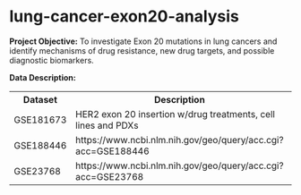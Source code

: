 # lung-cancer-exon20-analysis
**Project Objective:** To investigate Exon 20 mutations in lung cancers and identify mechanisms of drug resistance, new drug targets, and possible diagnostic biomarkers.

**Data Description:**
<table>
  <tr>
    <th>Dataset</th>
    <th>Description</th> 
    <th>Source</th>
  </tr>
  <tr>
    <td>GSE181673</td>
    <td>HER2 exon 20 insertion w/drug treatments, cell lines and PDXs</td>
    <td>https://www.ncbi.nlm.nih.gov/geo/query/acc.cgi?acc=GSE188446</td> 
  </tr>
  <tr>
    <td>GSE188446</td>
    <td>https://www.ncbi.nlm.nih.gov/geo/query/acc.cgi?acc=GSE188446</td> 
    <td>HER2 exon 20 insertion drug treatment</td>
  </tr>
   <tr>
    <td>GSE23768</td>
    <td>https://www.ncbi.nlm.nih.gov/geo/query/acc.cgi?acc=GSE23768</td> 
    <td>large dataset containing lung cancer patient sample RNA-Seq data</td>
  </tr>
</table>
